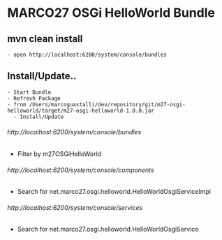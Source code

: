 # MARCO27 OSGi HelloWorld Bundle

## mvn clean install
    - open http://localhost:6200/system/console/bundles
## Install/Update..
    - Start Bundle
    - Refresh Package
    - from /Users/marcoguastalli/dev/repository/git/m27-osgi-helloworld/target/m27-osgi-helloworld-1.0.0.jar
      - Install/Update

###### http://localhost:6200/system/console/bundles
   - Filter by m27OSGiHelloWorld

###### http://localhost:6200/system/console/components
   - Search for net.marco27.osgi.helloworld.HelloWorldOsgiServiceImpl

###### http://localhost:6200/system/console/services
   - Search for net.marco27.osgi.helloworld.HelloWorldOsgiService